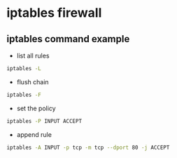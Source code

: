 # iptables firewall

## iptables command example
- list all rules
```bash
iptables -L
```

- flush chain
```bash
iptables -F
```

- set the policy
```bash
iptables -P INPUT ACCEPT
```

- append rule
```bash
iptables -A INPUT -p tcp -m tcp --dport 80 -j ACCEPT
```

